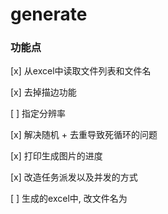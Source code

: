 # generate

### 功能点

[x] 从excel中读取文件列表和文件名

[x] 去掉描边功能

[ ] 指定分辨率

[x] 解决随机 + 去重导致死循环的问题

[x] 打印生成图片的进度

[x] 改造任务派发以及并发的方式

[ ] 生成的excel中, 改文件名为